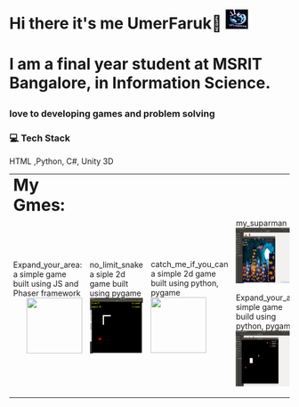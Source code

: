 <h1> Hi there it's me UmerFaruk👋 <img src="/Companylogo.jpeg" width="40" height="35"><h1>


  I am a final year student at MSRIT Bangalore, in Information Science.  
  ### love to developing games and problem solving 
<!--   <img align='right' src="/Companylogo.jpeg" width="400"> -->
  
 ###  :computer: Tech Stack 
 HTML ,Python, C#,  Unity 3D
 
 <table border="0">
 <tr>
    <td><b style="font-size:30px">My Gmes:</b></td>
<!--     <td><b style="font-size:30px">Title 2</b></td> -->
 </tr>
  
 <tr>
  <td>
  <div>
    Expand_your_area:
      a simple game built using JS and Phaser framework
  <img  align='right' src="https://github.com/Umer-Faruk/catch_me_if_you_can/blob/master/gifimage.gif?raw=true"  width="100" height="100"/>
  
  
</div>
</td>
    <td>
     
 <div>
  no_limit_snake
       a siple 2d game built using pygame
  <img align='right' src = "https://github.com/Umer-Faruk/no_limit_snake/raw/master/image.png?raw=true"  width="100" height="100"/>
 </div>
 </td>
 <td>
  
 catch_me_if_you_can
      a simple 2d game built using python, pygame
   <img  src="https://github.com/Umer-Faruk/catch_me_if_you_can/blob/master/gifimage.gif?raw=true"  width="100" height="100"/>
  </td>
  
  
  
  <td> 
  my_suparman
  
 <img  src = "https://github.com/Umer-Faruk/Pygame_projects/raw/master/image.png?raw=true"  width="100" height="100"/>
 
 Expand_your_aria
      simple game build using python, pygame
   <img   src = "https://github.com/Umer-Faruk/Expand_your_aria/raw/master/image.png?raw=true"  width="100" height="100"/>
</td>
 </tr>
</table>



 
 
 


  
      
 
  
      
      
 
  
  

 
 





